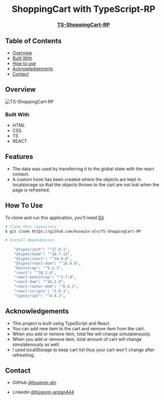 <h1 align="center">ShoppingCart with TypeScript-RP</h1>

<div align="center">
  <h3>
    <a href="https://ecommerce-site-design-rp.netlify.app/">
      TS-ShoppingCart-RP
    </a>
 
  </h3>
</div>


<!-- TABLE OF CONTENTS -->

## Table of Contents

- [Overview](#overview)
- [Built With](#built-with)
- [How to use](#how-to-use)
- [Acknowledgements](#acknowledgements)
- [Contact](#contact)

<!-- OVERVIEW -->

## Overview

![TS-ShoppingCart-RP](https://user-images.githubusercontent.com/101873227/210214377-a00645f6-4dfe-4e53-a663-32def70ca337.gif)


### Built With

- HTML
- CSS
- TS
- REACT

## Features

- The data was used by transferring it to the global state with the react context.
- A custom hook has been created where the objects are kept in localstorage so that the objects thrown to the cart are not lost when the page is refreshed.

## How To Use

To clone and run this application, you'll need [Git](https://git-scm.com) 
```bash
# Clone this repository
$ git clone https://github.com/huseyin-aln/TS-ShoppingCart-RP

# Install dependencies
  
    "@types/jest": "^27.0.1",
    "@types/node": "^16.7.13",
    "@types/react": "^18.0.0",
    "@types/react-dom": "^18.0.0",
    "bootstrap": "^5.2.3",
    "react": "^18.2.0",
    "react-bootstrap": "^2.7.0",
    "react-dom": "^18.2.0",
    "react-router-dom": "^6.6.1",
    "react-scripts": "5.0.1",
    "typescript": "^4.4.2",

```

## Acknowledgements

- This project is built using TypeScript and React.
- You can add new item to the cart and remove item from the cart.
- When you add or remove item, total fee will change simulatenously.
- When you add or remove item, total amount of cart will change simulatenously as well.
- I used localStorage to keep cart list thus your cart won't change after refreshing.

## Contact

- GitHub [@huseyin-aln](https://{github.com/huseyin-aln})

- Linkedin [@hüseyin-arslan444](https://{linkedin.com/hüseyin-arslan444})
